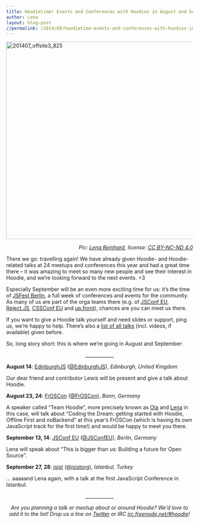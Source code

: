 ```yaml
---
title: Hoodietime! Events and Conferences with Hoodies in August and September, 2014
author: Lena
layout: blog-post
//permalink: /2014/08/hoodietime-events-and-conferences-with-hoodies-in-august-and-september-2014/
---
```

<img class="alignnone size-full wp-image-1633" src="http://blog.hood.ie/wp-content/uploads/2014/07/201407_offsite3_825.jpg" alt="201407_offsite3_825" width="800" height="533" /> <p style="text-align: right;">
  <em>Pic: <a href="http://twitter.com/ffffux">Lena Reinhard</a>, license: <a href="http://creativecommons.org/licenses/by-nc-nd/4.0/">CC BY-NC-ND 4.0</a></em>
</p>

There we go: travelling again! We have already given Hoodie- and Hoodie-related talks at 24 meetups and conferences this year and had a great time there &#8211; it was amazing to meet so many new people and see their interest in Hoodie, and we&#8217;re looking forward to the next events. <3

Especially September will be an even more exciting time for us: it&#8217;s the time of [JSFest Berlin][1], a full week of conferences and events for the community. As many of us are part of the orga teams there (e.g. of [JSConf EU][2], [Reject.JS][3], [CSSConf EU][3] and [up.front][4]), chances are you can meet us there.

If you want to give a Hoodie talk yourself and need slides or support, ping us, we&#8217;re happy to help. There&#8217;s also a [list of all talks][5] (incl. videos, if available) given before.

So, long story short: this is where we&#8217;re going in August and September: <!--more-->

<p style="text-align: center;">
  ____________
</p>

<strong style="text-align: center;">August 14</strong>: [EdinburghJS][6] ([@EdinburghJS][7]), *Edinburgh, United Kingdom*

Our dear friend and contributor Lewis will be present and give a talk about Hoodie.

<strong style="text-align: center;">August 23, 24</strong>: [FrOSCon][8] ([@FrOSCon][9]), *Bonn, Germany*<strong style="text-align: center;"><br /> </strong>

A speaker called &#8220;Team Hoodie&#8221;, more precisely known as [Ola][10] and [Lena][11] in this case, will talk about &#8220;Coding the Dream: getting started with Hoodie, Offline First and noBackend&#8221; at this year&#8217;s FrOSCon (which is having its own JavaScript track for the first time!) and would be happy to meet you there.

**September 13, 14**: [JSConf EU][2] ([@JSConfEU][12]), *Berlin, Germany*

Lena will speak about &#8220;This is bigger than us: Building a future for Open Source&#8221;.

**September 27, 28**: [jsist][13] ([@jsistorg][14]), *Istanbul, Turkey*

… aaaaand Lena again, with a talk at the first JavaScript Conference in Istanbul.

<p style="text-align: center;">
  ____________
</p>

<p style="text-align: center;">
  <em>Are you planning a talk or meetup about or around Hoodie? We&#8217;d love to add it to the list! Drop us a line on <a href="http://twitter.com/hoodiehq">Twitter</a> or IRC <a href="irc://irc.freenode.net/#hoodie">irc.freenode.net/#hoodie</a>!</em>
</p>

 [1]: http://jsfest.berlin/
 [2]: http://2014.jsconf.eu/
 [3]: http://rejectjs.org/
 [4]: http://up.front.ug/
 [5]: http://blog.hood.ie/2014/05/talks-about-hoodie-offlinefirst-nobackend-dreamcode-hoodie-related-topics/
 [6]: https://groups.google.com/forum/#!forum/edinburghjs
 [7]: http://twitter.com/edinburghjs
 [8]: https://www.froscon.de
 [9]: http://twitter.com/froscon
 [10]: http://twitter.com/misprintedtype
 [11]: http://twitter.com/ffffux
 [12]: http://twitter.com/jsconfeu
 [13]: http://jsist.org/
 [14]: http://twitter.com/jsistorg
